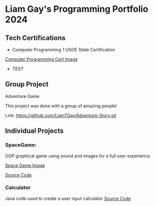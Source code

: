 # Liam Gay's Programming Portfolio 2024

## Tech Certifications
* Computer Programming 1 USOE State Certification

[Computer Programming Cert Image](https://github.com/LiamTGay/programmingportfolio/blob/main/images/Liam%20Gay_Computer%20Programming%20I_12182023.pdf)

* TEST

## Group Project
Adventure Game

This project was done with a group of amazing people!

Link: https://github.com/LiamTGay/Adventure-Story.git

## Individual Projects

### SpaceGame:
OOP graphical game using sound and images for a full user experience.

[Space Game Image](https://github.com/LiamTGay/programmingportfolio/blob/main/images/SG1.png)

[Source Code](https://github.com/LiamTGay/programmingportfolio/blob/main/src/SpaceGame%205.zip)

### Calculator
Java code used to create a user input calculator
[]()
[Source Code]()

